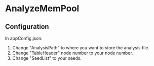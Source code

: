 # AnalyzeMemPool
## Configuration
In appConfig.json:
1. Change "AnalysisPath" to where you want to store the analysis file.
2. Change "TableHeader" node number to your node number.
3. Change "SeedList" to your seeds.
